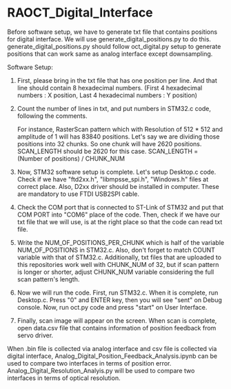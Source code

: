 # RAOCT_Digital_Interface

Before software setup, we have to generate txt file that contains positions for digital interface. We will use generate_digital_positions.py to do this. generate_digital_positions.py should follow oct_digital.py setup to generate positions that can work same as analog interface except downsampling.

Software Setup:

1. First, please bring in the txt file that has one position per line. And that line should contain 8 hexadecimal numbers. (First 4 hexadecimal numbers : X position, Last 4 hexadecimal numbers : Y position)
   
2. Count the number of lines in txt, and put numbers in STM32.c code, following the comments.
   
   For instance, RasterScan pattern which with Resolution of 512 * 512 and amplitude of 1 will has 83840 positions.
   Let's say we are dividing those positions into 32 chunks. So one chunk will have 2620 positions. SCAN_LENGTH should be 2620 for this case.
   SCAN_LENGTH = (Number of positions) / CHUNK_NUM

4. Now, STM32 software setup is complete. Let's setup Desktop.c code.
  Check if we have "ftd2xx.h", "libmpsse_spi.h", "Windows.h" files at correct place. Also, D2xx driver should be installed in computer. These are mandatory to use FTDI USB2SPI cable.

5. Check the COM port that is connected to ST-Link of STM32 and put that COM PORT into "COM6" place of the code.
Then, check if we have our txt file that we will use, is at the right place so that the code can read txt file.

6. Write the NUM_OF_POSITIONS_PER_CHUNK which is half of the variable NUM_OF_POSITIONS in STM32.c. Also, don't forget to match COUNT variable with that of STM32.c. Additionally, txt files that are uploaded to this repositories work well with CHUNK_NUM of 32, but if scan pattern is longer or shorter, adjust CHUNK_NUM variable considering the full scan pattern's length.

7. Now we will run the code. First, run STM32.c. When it is complete, run Desktop.c. Press "0" and ENTER key, then you will see "sent" on Debug console. Now, run oct.py code and press "start" on User Interface.
   
8. Finally, scan image will appear on the screen. When scan is complete, open data.csv file that contains information of position feedback from servo driver.

    
When .bin file is collected via analog interface and csv file is collected via digital interface, Analog_Digital_Position_Feedback_Analysis.ipynb can be used to compare two interfaces in terms of position error.
Analog_Digital_Resolution_Analyis.py will be used to compare two interfaces in terms of optical resolution.
